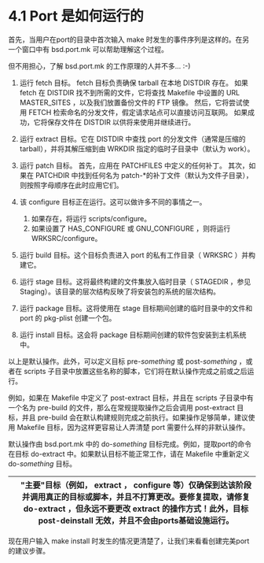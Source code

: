 # 4.1 Port 是如何运行的

首先，当用户在port的目录中首次输入 make 时发生的事件序列是这样的。在另一个窗口中有 bsd.port.mk 可以帮助理解这个过程。

但不用担心，了解 bsd.port.mk 的工作原理的人并不多... :-)

1. 运行 fetch 目标。 fetch 目标负责确保 tarball 在本地 DISTDIR 存在。 如果 fetch 在 DISTDIR 找不到所需的文件，它将查找 Makefile 中设置的 URL MASTER_SITES ，以及我们放置备份文件的 FTP 镜像。 然后，它将尝试使用 FETCH 检索命名的分发文件，假定请求站点可以直接访问互联网。 如果成功，它将保存文件在 DISTDIR 以供将来使用并继续进行。
2. 运行 extract 目标。它在 DISTDIR 中查找 port 的分发文件（通常是压缩的 tarball），并将其解压缩到由 WRKDIR 指定的临时子目录中（默认为 work）。
3. 运行 patch 目标。 首先，应用在 PATCHFILES 中定义的任何补丁。 其次，如果在 PATCHDIR 中找到任何名为 patch-*的补丁文件（默认为文件子目录），则按照字母顺序在此时应用它们。
4. 该 configure 目标正在运行。这可以做许多不同的事情之一。

    1. 如果存在，将运行 scripts/configure。
    2. 如果设置了 HAS_CONFIGURE 或 GNU_CONFIGURE ，则将运行 WRKSRC/configure。
5. 运行 build 目标。这个目标负责进入 port 的私有工作目录（ WRKSRC ）并构建它。
6. 运行 stage 目标。这将最终构建的文件集放入临时目录（ STAGEDIR ，参见 Staging）。该目录的层次结构反映了将安装包的系统的层次结构。
7. 运行 package 目标。这将使用在 stage 目标期间创建的临时目录中的文件和 port 的 pkg-plist 创建一个包。
8. 运行 install 目标。这会将 package 目标期间创建的软件包安装到主机系统中。

以上是默认操作。此外，可以定义目标 pre-<em>something</em> 或 post-<em>something</em> ，或者在 scripts 子目录中放置这些名称的脚本，它们将在默认操作完成之前或之后运行。

例如，如果在 Makefile 中定义了 post-extract 目标，并且在 scripts 子目录中有一个名为 pre-build 的文件，那么在常规提取操作之后会调用 post-extract 目标，并且 pre-build 会在默认构建规则完成之前执行。如果操作足够简单，建议使用 Makefile 目标，因为这样更容易让人弄清楚 port 需要什么样的非默认操作。

默认操作由 bsd.port.mk 中的 do-<em>something</em> 目标完成。例如，提取port的命令在目标 do-extract 中。如果默认目标不能正常工作，请在 Makefile 中重新定义 do-<em>something</em> 目标。

|  | "主要"目标（例如， extract ， configure 等）仅确保到达该阶段并调用真正的目标或脚本，并且不打算更改。要修复提取，请修复 do-extract ，但永远不要更改 extract 的操作方式！此外，目标 post-deinstall 无效，并且不会由ports基础设施运行。 |
| -- | -------------------------------------------------------------------------------------------------------------------------------------------------------------------------------------------------------------------------------------- |

现在用户输入 make install 时发生的情况更清楚了，让我们来看看创建完美port的建议步骤。
